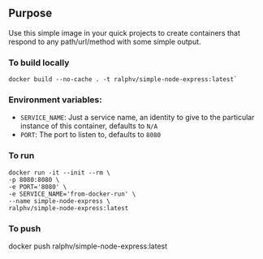 
## Purpose

Use this simple image in your quick projects to create containers that respond to any path/url/method with some simple output.

### To build locally

```shell
docker build --no-cache . -t ralphv/simple-node-express:latest`
```

### Environment variables:

* `SERVICE_NAME`: Just a service name, an identity to give to the particular instance of this container, defaults to `N/A`
* `PORT`: The port to listen to, defaults to `8080`

### To run

```shell
docker run -it --init --rm \
-p 8080:8080 \
-e PORT='8080' \
-e SERVICE_NAME='from-docker-run' \
--name simple-node-express \
ralphv/simple-node-express:latest
```

### To push
docker push ralphv/simple-node-express:latest